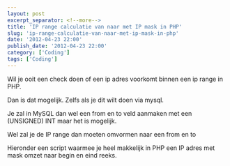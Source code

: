 ```yaml
---
layout: post
excerpt_separator: <!--more-->
title: 'IP range calculatie van naar met IP mask in PHP'
slug: 'ip-range-calculatie-van-naar-met-ip-mask-in-php'
date: '2012-04-23 22:00'
publish_date: '2012-04-23 22:00'
category: ['Coding']
tags: ['Coding']
---
```

Wil je ooit een check doen of een ip adres voorkomt binnen een ip range in
PHP.  
  
Dan is dat mogelijk. Zelfs als je dit wilt doen via mysql.  
  
Je zal in MySQL dan wel een from en to veld aanmaken met een (UNSIGNED) INT
maar het is mogelijk.  
  
Wel zal je de IP range dan moeten omvormen naar een from en to  
  
Hieronder een script waarmee je heel makkelijk in PHP een IP adres met mask
omzet naar begin en eind reeks.

